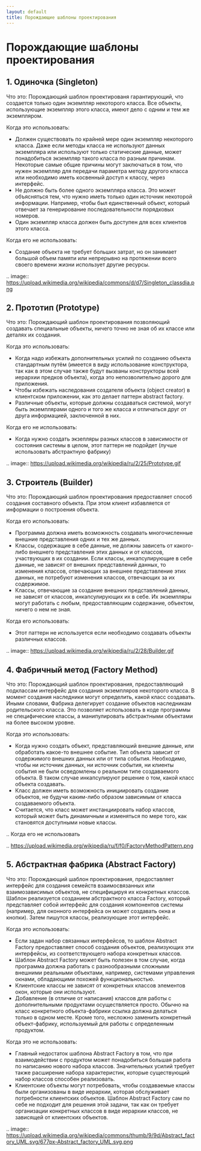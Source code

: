 ```yaml
---
layout: default
title: Порождающие шаблоны проектирования
---
```


# Порождающие шаблоны проектирования

## 1. Одиночка (Singleton)

Что это: Порождающий шаблон проектированя гарантирующий, что создается только один экземпляр некоторого класса. Все объекты, использующие экземпляр этого класса, имеют дело с одним и тем же экземпляром.

Когда это использовать:

- Должен существовать по крайней мере один экземпляр некоторого класса. Даже если методы класса не используют данных экземпляра или используют только статические данные, может понадобиться экземпляр такого класса по разным причинам. Некоторые самые общие причины могут заключаться в том, что нужен экземпляр для передачи параметра методу другого класса или необходимо иметь косвенный доступ к классу, через интерфейс.
- Не должно быть более одного экземпляра класса. Это может объясняться тем, что нужно иметь только один источник некоторой информации. Например, чтобы был единственный объект, который отвечает за генерирование последовательности порядковых номеров.
- Один экземпляр класса должен быть доступен для всех клиентов этого класса.

Когда его не использовать:

- Создание объекта не требует больших затрат, но он занимает большой объем памяти или непрерывно на протяжении всего своего времени жизни использует другие ресурсы.

.. image:: https://upload.wikimedia.org/wikipedia/commons/d/d7/Singleton_classdia.png

## 2. Прототип (Prototype)

Что это: Порождающий шаблон проектирования позволяющий создавать специальные объекты, ничего точно не зная об их классе или деталях их создания.

Когда это использовать:

- Когда надо избежать дополнительных усилий по созданию объекта стандартным путём (имеется в виду использование конструктора, так как в этом случае также будут вызваны конструкторы всей иерархии предков объекта), когда это непозволительно дорого для приложения.
- Чтобы избежать наследования создателя объекта (object creator) в клиентском приложении, как это делает паттерн abstract factory.
- Различные объекты, которые должны создаваться системой, могут быть экземплярами одного и того же класса и отличаться друг от друга информацией, заключенной в них.

Когда его не использовать:

- Когда нужно создать экзепляры разных классов в зависимости от состояния системы в целом, этот паттерн не подойдет (лучше использовать абстрактную фабрику)

.. image:: https://upload.wikimedia.org/wikipedia/ru/2/25/Prototype.gif

## 3. Строитель (Builder)

Что это: Порождающий шаблон проектирования предоставляет способ создания составного объекта. При этом клиент избавляется от информации о построения объекта.

Когда его использовать:

- Программа должна иметь возможность создавать многочисленные внешние представления одних и тех же данных.
- Классы, содержащие в себе данные, не должны зависеть от какого-либо внешнего представления этих данных и от классов, участвующих в их создании. Если классы, инкапсулирующие в себе данные, не зависят от внешних представлений данных, то изменения классов, отвечающих за внешнее представление этих данных, не потребуют изменения классов, отвечающих за их содержимое.
- Классы, отвечающие за создание внешних представлений данных, не зависят от классов, инкапсулирующих их в себе. Их экземпляры могут работать с любым, предоставляющим содержание, объектом, ничего о нем не зная.

Когда его использовать:

- Этот паттерн не используется если необходимо создавать объекты различных классов.

.. image:: https://upload.wikimedia.org/wikipedia/ru/2/28/Builder.gif

## 4. Фабричный метод (Factory Method)

Что это: Порождающий шаблон проектирования, предоставляющий подклассам интерфейс для создания экземпляров некоторого класса. В момент создания наследники могут определить, какой класс создавать. Иными словами, Фабрика делегирует создание объектов наследникам родительского класса. Это позволяет использовать в коде программы не специфические классы, а манипулировать абстрактными объектами на более высоком уровне.

Когда это использовать:

- Когда нужно создать объект, представляюший внешние данные, или обработать какое-то внешнее событие. Тип объекта зависит от содержимого внешних данных или от типа события. Необходимо, чтобы ни источник данных, ни источник события, ни клиенты события не были осведомлены о реальном типе создаваемого объекта. В таком случае инкапсулируют решение о том, какой класс объекта создавать.
- Класс должен иметь возможность инициировать создание объектов, не будучи каким-либо образом зависимым от класса создаваемого объекта.
- Считается, что класс может инстанциировать набор классов, который может быть динамичным и изменяться по мере того, как становятся доступными новые классы.

.. Когда его не использовать

.. https://upload.wikimedia.org/wikipedia/ru/f/f0/FactoryMethodPattern.png

## 5. Абстрактная фабрика (Abstract Factory)

Что это: Порождающий шаблон проектирования, предоставляет интерфейс для создания семейств взаимосвязанных или взаимозависимых объектов, не специфицируя их конкретных классов. Шаблон реализуется созданием абстрактного класса Factory, который представляет собой интерфейс для создания компонентов системы (например, для оконного интерфейса он может создавать окна и кнопки). Затем пишутся классы, реализующие этот интерфейс.

Когда это использовать:

- Если задан набор связанных интерфейсов, то шаблон Abstract Factory предоставляет способ создания объектов, реализующих эти интерфейсы, из соответствующего набора конкретных классов.
- Шаблон Abstract Factory может быть полезен в том случае, когда программа должна работать с разнообразными сложными внешними реальными объектами, например, системами управления окнами, обладающими похожей функциональностью.
- Клиентские классы не зависят от конкретных классов элементов окон, которые они используют.
- Добавление (в отличие от написания) классов для работы с дополнительными продуктами осуществляется просто. Обычно на класс конкретного объекта-фабрики ссылка должна делаться только в одном месте. Кроме того, несложно заменить конкретный объект-фабрику, используемый для работы с определенным продуктом.

Когда это не использовать:

- Главный недостаток шаблона Abstract Factory в том, что при взаимодействии с продуктом может понадобиться большая работа по написанию нового набора классов. Значительных усилий требует также расширение набора характеристик, которые существующий набор классов способен реализовать.
- Клиентские объекты могут потребовать, чтобы создаваемые классы были организованы в виде иерархии, которая обслуживает потребности клиентских объектов. Шаблон Abstract Factory сам по себе не подходит для решения этой задачи, так как он требует организации конкретных классов в виде иерархии классов, не зависящей от клиентских объектов.

.. image:: https://upload.wikimedia.org/wikipedia/commons/thumb/9/9d/Abstract_factory_UML.svg/677px-Abstract_factory_UML.svg.png
